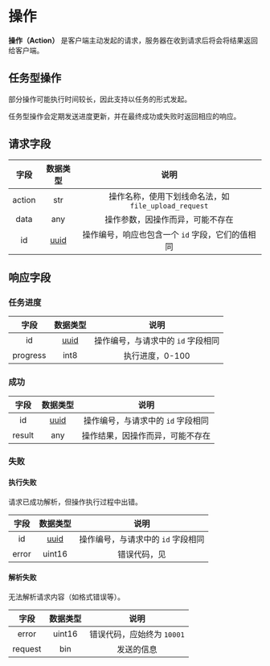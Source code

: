 # 操作

**操作（Action）** 是客户端主动发起的请求，服务器在收到请求后将会将结果返回给客户端。

## 任务型操作

部分操作可能执行时间较长，因此支持以任务的形式发起。

任务型操作会定期发送进度更新，并在最终成功或失败时返回相应的响应。

## 请求字段

|   字段   |          数据类型          |                  说明                   |
|:------:|:----------------------:|:-------------------------------------:|
| action |          str           | 操作名称，使用下划线命名法，如 `file_upload_request` |
|  data  |          any           |           操作参数，因操作而异，可能不存在            |
|   id   | [uuid](models.md#uuid) |      操作编号，响应也包含一个 `id` 字段，它们的值相同      |

## 响应字段

### 任务进度

|    字段    |          数据类型          |          说明          |
|:--------:|:----------------------:|:--------------------:|
|    id    | [uuid](models.md#uuid) | 操作编号，与请求中的 `id` 字段相同 |
| progress |          int8          |      执行进度，0-100      |

### 成功

|   字段   |          数据类型          |          说明          |
|:------:|:----------------------:|:--------------------:|
|   id   | [uuid](models.md#uuid) | 操作编号，与请求中的 `id` 字段相同 |
| result |          any           |   操作结果，因操作而异，可能不存在   |

### 失败

#### 执行失败

请求已成功解析，但操作执行过程中出错。

|  字段   |          数据类型          |              说明              |
|:-----:|:----------------------:|:----------------------------:|
|  id   | [uuid](models.md#uuid) |     操作编号，与请求中的 `id` 字段相同     |
| error |         uint16         | 错误代码，见 [](action-errcode.md) |

#### 解析失败

无法解析请求内容（如格式错误等）。

|   字段    |  数据类型  |        说明         |
|:-------:|:------:|:-----------------:|
|  error  | uint16 | 错误代码，应始终为 `10001` |
| request |  bin   |       发送的信息       |

